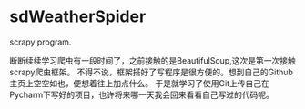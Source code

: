 # sdWeatherSpider
scrapy program.

断断续续学习爬虫有一段时间了，之前接触的是BeautifulSoup,这次是第一次接触scrapy爬虫框架。
不得不说，框架搭好了写程序是很方便的。想到自己的Github主页上空空如也，便想着往上加点什么。
于是就学习了使用Git上传自己在Pycharm下写好的项目，也许将来哪一天我会回来看看自己写过的代码呢。
